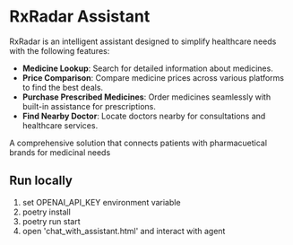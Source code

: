 # RxRadar Assistant

RxRadar is an intelligent assistant designed to simplify healthcare needs with the following features:

- **Medicine Lookup**: Search for detailed information about medicines.
- **Price Comparison**: Compare medicine prices across various platforms to find the best deals.
- **Purchase Prescribed Medicines**: Order medicines seamlessly with built-in assistance for prescriptions.
- **Find Nearby Doctor**: Locate doctors nearby for consultations and healthcare services. 

A comprehensive solution that connects patients with pharmacuetical brands for medicinal needs


## Run locally

1. set OPENAI_API_KEY environment variable
2. poetry install
3. poetry run start
4. open 'chat_with_assistant.html' and interact with agent